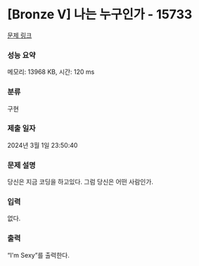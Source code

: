 # [Bronze V] 나는 누구인가 - 15733 

[문제 링크](https://www.acmicpc.net/problem/15733) 

### 성능 요약

메모리: 13968 KB, 시간: 120 ms

### 분류

구현

### 제출 일자

2024년 3월 1일 23:50:40

### 문제 설명

<p>당신은 지금 코딩을 하고있다. 그럼 당신은 어떤 사람인가.</p>

### 입력 

 <p>없다.</p>

### 출력 

 <p>“I'm Sexy”를 출력한다.</p>

